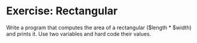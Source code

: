 # Exercise: Rectangular

Write a program that computes the area of a rectangular ($length * $width) and prints it.
Use two variables and hard code their values.

